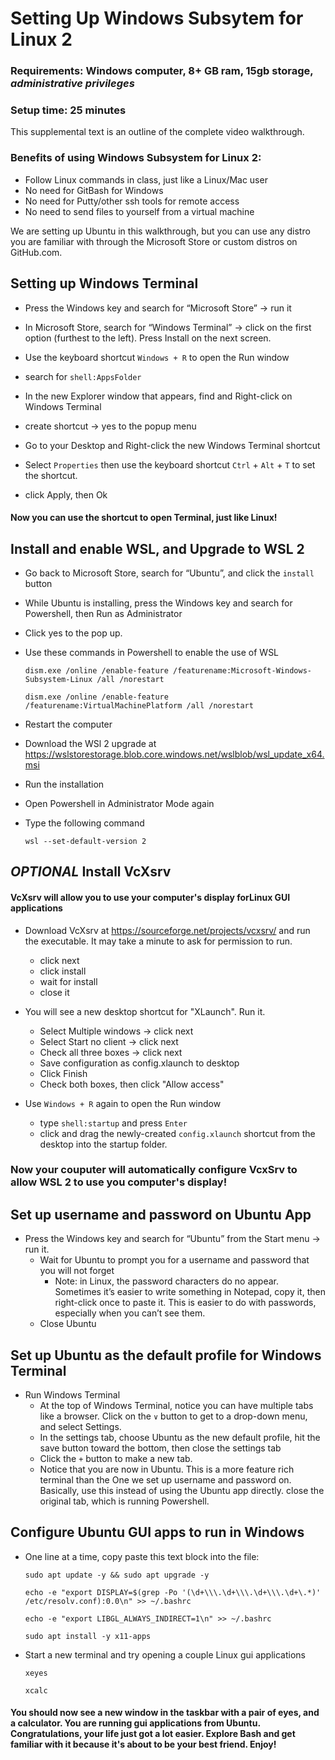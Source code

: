 # Setting Up Windows Subsytem for Linux 2

### Requirements: Windows computer, 8+ GB ram, 15gb storage, ***administrative privileges***
### Setup time: 25 minutes

This supplemental text is an outline of the complete video walkthrough.
### Benefits of using Windows Subsystem for Linux 2:

- Follow Linux commands in class, just like a Linux/Mac user
- No need for GitBash for Windows
- No need for Putty/other ssh tools for remote access
- No need to send files to yourself from a virtual machine

We are setting up Ubuntu in this walkthrough, but you can use any distro you are familiar with
through the Microsoft Store or custom distros on GitHub.com.

## Setting up Windows Terminal

* Press the Windows key and search for “Microsoft Store” → run it
* In Microsoft Store, search for “Windows Terminal” → click on the first option (furthest to the left). Press Install on the next screen.
* Use the keyboard shortcut `Windows + R` to open the Run window
* search for `shell:AppsFolder`
* In the new Explorer window that appears, find and Right-click on Windows Terminal
* create shortcut → yes to the popup menu

* Go to your Desktop and Right-click the new Windows Terminal shortcut
* Select `Properties` then use the keyboard shortcut `Ctrl` + `Alt` + `T` to set the shortcut.
* click Apply, then Ok

#### Now you can use the shortcut to open Terminal, just like Linux!

## Install and enable WSL, and Upgrade to WSL 2

* Go back to Microsoft Store, search for “Ubuntu”, and click the `install` button
* While Ubuntu is installing, press the Windows key and search for Powershell, then Run as Administrator 
* Click yes to the pop up.
* Use these commands in Powershell to enable the use of WSL

  ```
  dism.exe /online /enable-feature /featurename:Microsoft-Windows-Subsystem-Linux /all /norestart
  ```
  
  ```
  dism.exe /online /enable-feature /featurename:VirtualMachinePlatform /all /norestart
  ```

* Restart the computer


* Download the WSl 2 upgrade
  at https://wslstorestorage.blob.core.windows.net/wslblob/wsl_update_x64.msi
* Run the installation
* Open Powershell in Administrator Mode again
* Type the following command
  ```
  wsl --set-default-version 2
  ```

## *OPTIONAL* Install VcXsrv

#### VcXsrv will allow you to use your computer's display forLinux  GUI applications

* Download VcXsrv at https://sourceforge.net/projects/vcxsrv/ and run the executable. It may take a minute to ask for permission to run.
    + click next
    + click install
    + wait for install
    + close it


* You will see a new desktop shortcut for "XLaunch". Run it.
    + Select Multiple windows → click next
    + Select Start no client → click next
    + Check all three boxes → click next
    + Save configuration as config.xlaunch to desktop
    + Click Finish
    + Check both boxes, then click "Allow access"

* Use `Windows + R` again to open the Run window
    + type `shell:startup` and press `Enter`
    + click and drag the newly-created `config.xlaunch` shortcut from the desktop into the startup folder.

### Now your couputer will automatically configure VcxSrv to allow WSL 2 to use you computer's display!

## Set up username and password on Ubuntu App

* Press the Windows key and search for “Ubuntu” from the Start menu → run it.
    + Wait for Ubuntu to prompt you for a username and password that you will not forget
        - Note: in Linux, the password characters do no appear. Sometimes it’s easier to write
          something in Notepad, copy it, then right-click once to paste it. This is easier to do
          with passwords, especially when you can’t see them.
    + Close Ubuntu

## Set up Ubuntu as the default profile for Windows Terminal

* Run Windows Terminal
    + At the top of Windows Terminal, notice you can have multiple tabs like a browser. Click on the `∨` button to get to a drop-down menu, and select Settings.
    + In the settings tab, choose Ubuntu as the new default profile, hit the save button toward the
      bottom, then close the settings tab
    + Click the `+` button to make a new tab.
    + Notice that you are now in Ubuntu. This is a more feature rich
      terminal than the One we set up username and password on. Basically, use this instead of using
      the Ubuntu app directly. close the original tab, which is running Powershell.

## Configure Ubuntu GUI apps to run in Windows

* One line at a time, copy paste this text block into the file:
    ```
    sudo apt update -y && sudo apt upgrade -y
    ```
    ```
    echo -e "export DISPLAY=$(grep -Po '(\d+\\\.\d+\\\.\d+\\\.\d+\.*)' /etc/resolv.conf):0.0\n" >> ~/.bashrc
    ```
    ```
    echo -e "export LIBGL_ALWAYS_INDIRECT=1\n" >> ~/.bashrc
    ```
    ```
    sudo apt install -y x11-apps
    ```

* Start a new terminal and try opening a couple Linux gui applications<br>
    ```
    xeyes
    ```
    ```
    xcalc
    ```

#### You should now see a new window in the taskbar with a pair of eyes, and a calculator. You are running gui applications from Ubuntu. Congratulations, your life just got a lot easier. Explore Bash and get familiar with it because it's about to be your best friend. Enjoy!

